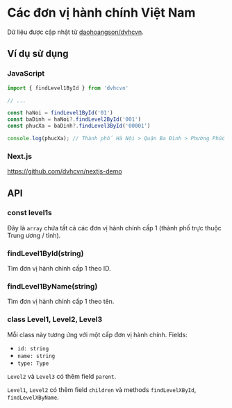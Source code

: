 # Các đơn vị hành chính Việt Nam

Dữ liệu được cập nhật từ [daohoangson/dvhcvn](https://github.com/daohoangson/dvhcvn).

## Ví dụ sử dụng

### JavaScript

```js
import { findLevel1ById } from 'dvhcvn'

// ...

const haNoi = findLevel1ById('01')
const baDinh = haNoi?.findLevel2ById('001')
const phucXa = baDinh?.findLevel3ById('00001')

console.log(phucXa); // Thành phố Hà Nội > Quận Ba Đình > Phường Phúc Xá
```

### Next.js

https://github.com/dvhcvn/nextjs-demo

## API

### const level1s

Đây là `array` chứa tất cả các đơn vị hành chính cấp 1 (thành phố trực thuộc Trung ương / tỉnh).

### findLevel1ById(string)

Tìm đơn vị hành chính cấp 1 theo ID.

### findLevel1ByName(string)

Tìm đơn vị hành chính cấp 1 theo tên.

### class Level1, Level2, Level3

Mỗi class này tương ứng với một cấp đơn vị hành chính.
Fields:

- `id: string`
- `name: string`
- `type: Type`

`Level2` và `Level3` có thêm field `parent`.

`Level1`, `Level2` có thêm field `children` và methods `findLevelXById`, `findLevelXByName`.
